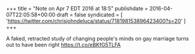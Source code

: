 +++
title = "Note on Apr 7 EDT 2016 at 18:5"
publishdate = 2016-04-07T22:05:58+00:00
draft = false
syndicated = [ 'https://twitter.com/chrisjohndeluca/status/718198153896423400?s=20' ]
+++

A faked, retracted study of changing people's minds on gay marriage turns out to have been right https://t.co/eBKfG5TLFA

